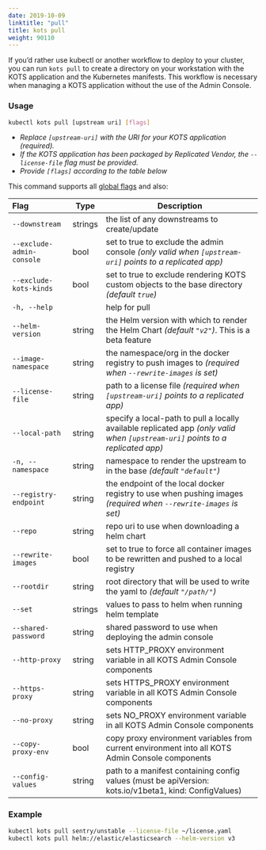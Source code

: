 ```yaml
---
date: 2019-10-09
linktitle: "pull"
title: kots pull
weight: 90110
---
```


If you’d rather use kubectl or another workflow to deploy to your cluster, you can run `kots pull` to create a directory on your workstation with the KOTS application and the Kubernetes manifests.
This workflow is necessary when managing a KOTS application without the use of the Admin Console.

### Usage
```bash
kubectl kots pull [upstream uri] [flags]
```
* _Replace `[upstream-uri]` with the URI for your KOTS application (required)._
* _If the KOTS application has been packaged by Replicated Vendor, the `--license-file` flag must be provided._
* _Provide `[flags]` according to the table below_

This command supports all [global flags](/kots-cli/global-flags/) and also:


| Flag                      | Type    | Description                                                                                                                     |
|:--------------------------|---------|---------------------------------------------------------------------------------------------------------------------------------|
| `--downstream`            | strings | the list of any downstreams to create/update                                                                                    |
| `--exclude-admin-console` | bool    | set to true to exclude the admin console _(only valid when `[upstream-uri]` points to a replicated app)_                        |
| `--exclude-kots-kinds`    | bool    | set to true to exclude rendering KOTS custom objects to the base directory _(default `true`)_                                   |
| `-h, --help`              |         | help for pull                                                                                                                   |
| `--helm-version`          | string  | the Helm version with which to render the Helm Chart _(default `"v2"`)_. This is a beta feature                                 |
| `--image-namespace`       | string  | the namespace/org in the docker registry to push images to _(required when `--rewrite-images` is set)_                          |
| `--license-file`          | string  | path to a license file _(required when `[upstream-uri]` points to a replicated app)_                                            |
| `--local-path`            | string  | specify a local-path to pull a locally available replicated app _(only valid when `[upstream-uri]` points to a replicated app)_ |
| `-n, --namespace`         | string  | namespace to render the upstream to in the base _(default `"default"`)_                                                         |
| `--registry-endpoint`     | string  | the endpoint of the local docker registry to use when pushing images _(required when `--rewrite-images` is set)_                |
| `--repo`                  | string  | repo uri to use when downloading a helm chart                                                                                   |
| `--rewrite-images`        | bool    | set to true to force all container images to be rewritten and pushed to a local registry                                        |
| `--rootdir`               | string  | root directory that will be used to write the yaml to _(default `"/path/"`)_                                                    |
| `--set`                   | strings | values to pass to helm when running helm template                                                                               |
| `--shared-password`       | string  | shared password to use when deploying the admin console                                                                         |
| `--http-proxy`            | string  | sets HTTP_PROXY environment variable in all KOTS Admin Console components                                                       |
| `--https-proxy`           | string  | sets HTTPS_PROXY environment variable in all KOTS Admin Console components                                                      |
| `--no-proxy`              | string  | sets NO_PROXY environment variable in all KOTS Admin Console components                                                         |
| `--copy-proxy-env`        | bool    | copy proxy environment variables from current environment into all KOTS Admin Console components                                |
| `--config-values`         | string  | path to a manifest containing config values (must be apiVersion: kots.io/v1beta1, kind: ConfigValues)                           |

### Example
```bash
kubectl kots pull sentry/unstable --license-file ~/license.yaml
kubectl kots pull helm://elastic/elasticsearch --helm-version v3
```
